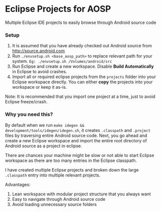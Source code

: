 # Eclipse Projects for AOSP
Multiple Eclipse IDE projects to easily browse through Android source code


### Setup


1. It is assumed that you have already checked out Android source from http://source.android.com
2. Run `./envsetup.sh <base_aosp_path>` to replace relevant path for your system. 
`Eg: ./envsetup.sh /Volumes/android/src`
3. Run Eclipse and create a new workspace. Disable **Build Automatically** in Eclipse to avoid crashes.
4. Import all or required eclipse projects from the `projects` folder into your Eclipse workspace directly. You can either **copy** the projects into your workspace or keep it as-is. 

Note: It is recommended that you import one project at a time, just to avoid Eclipse freeze/crash.


### Why you need this? 

By default when we run `make idegen && development/tools/idegen/idegen.sh`, it creates `.classpath` and `.project` files by traversing entire Android source code. Next, you go ahead and create a new Eclipse workspace and import the entire root directory of Android source as a project in eclipse.

There are chances your machine might be slow or not able to start Eclipse workspace as there are too many entries in the Eclipse classpath. 

I have created multiple Eclipse projects and broken down the large `.classpath` entry into multiple relevant projects. 

Advantages:

1. Lean workspace with modular project structure that you always want
2. Easy to navigate through Android source code
3. Avoid loading unnecessary source folders




